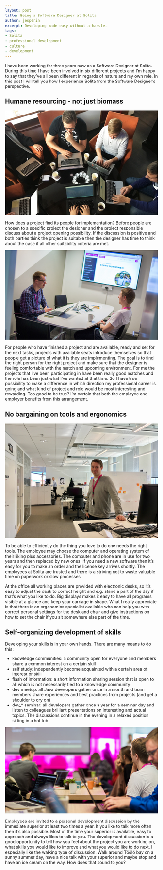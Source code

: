 ```yaml
---
layout: post
title: Being a Software Designer at Solita
author: jesperin
excerpt: Developing made easy without a hassle.
tags: 
- Solita
- professional development
- culture
- development
---
```

I have been working for three years now as a Software Designer at Solita. During this time I have been involved in six different projects and I’m happy to say that they’ve all been different in regards of nature and my own role. In this post I will tell you how I experience Solita from the Software Designer’s perspective.

## Humane resourcing - not just biomass

![Devcircle](/img/being-a-software-designer-at-solita/sappee.jpg)

How does a project find its people for implementation? Before people are chosen to a specific project the designer and the project responsible discuss about a project opening possibility. If the discussion is positive and both parties think the project is suitable then the designer has time to think about the case if all other suitability criteria are met.

![Communication](/img/being-a-software-designer-at-solita/haastattelu.jpg)

For people who have finished a project and are available, ready and set for the next tasks, projects with available seats introduce themselves so that people get a picture of what it is they are implementing. The goal is to find the right person for the right project and make sure that the designer is feeling comfortable with the match and upcoming environment. For me the projects that I’ve been participating in have been really good matches and the role has been just what I’ve wanted at that time. So I have true possibility to make a difference in which direction my professional career is going and what kind of project and role would be most interesting and rewarding. Too good to be true? I’m certain that both the employee and employer benefits from this arrangement.

## No bargaining on tools and ergonomics

![Ergonomics](/img/being-a-software-designer-at-solita/jeppe.jpeg)

To be able to efficiently do the thing you love to do one needs the right tools. The employee may choose the computer and operating system of their liking plus accessories. The computer and phone are in use for two years and then replaced by new ones. If you need a new software then it’s easy for you to make an order and the license key arrives shortly. The employees at Solita are trusted and there is a striving not to waste valuable time on paperwork or slow processes.

At the office all working places are provided with electronic desks, so it’s easy to adjust the desk to correct height and e.g. stand a part of the day if that’s what you like to do. Big displays makes it easy to have all programs visible at a glance and keep your carriage in shape. What I really appreciate is that there is an ergonomics specialist available who can help you with correct personal settings for the desk and chair and give instructions on how to set the chair if you sit somewhere else part of the time.

## Self-organizing development of skills

Developing your skills is in your own hands. There are many means to do this:

* knowledge communities: a community open for everyone and members share a common interest on a certain skill
* self study: independently become acquainted with a certain area of interest or skill
* flash of information: a short information sharing session that is open to all which is not necessarily tied to a knowledge community
* dev meetup: all Java developers gather once in a month and team members share experiences and best practices from projects (and get a shoulder to cry on)
* dev_* seminar: all developers gather once a year for a seminar day and listen to colleagues brilliant presentations on interesting and actual topics. The discussions continue in the evening in a relaxed position sitting in a hot tub.

![Knowledge](/img/being-a-software-designer-at-solita/toimistolla.jpg)

Employees are invited to a personal development discussion by the immediate superior at least two times a year. If you like to talk more often then it’s also possible. Most of the time your superior is available, easy to approach and always likes to talk to you. The development discussion is a good opportunity to tell how you feel about the project you are working on, what skills you would like to improve and what you would like to do next. I especially like the walking type of discussion. Walk around Töölö bay on a sunny summer day, have a nice talk with your superior and maybe stop and have an ice cream on the way. How does that sound to you?

